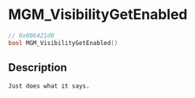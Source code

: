 # MGM_VisibilityGetEnabled
```c
// 0x006421d0
bool MGM_VisibilityGetEnabled()
```
## Description
```
Just does what it says.
```
